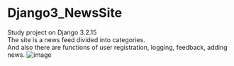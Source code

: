 # Django3_NewsSite
Study project on Django 3.2.15 \
The site is a news feed divided into categories. \
And also there are functions of user registration, logging, feedback, adding news.
![image](https://user-images.githubusercontent.com/56482452/202898157-1bfe7628-d836-4df5-bc2c-0bdd28c97785.png)
